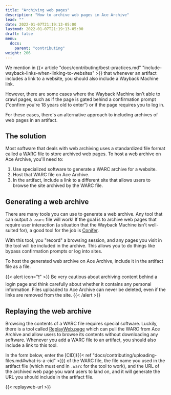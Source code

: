 ```yaml
---
title: "Archiving web pages"
description: "How to archive web pages in Ace Archive"
lead: ""
date: 2022-01-07T21:19:13-05:00
lastmod: 2022-01-07T21:19:13-05:00
draft: false
menu:
  docs:
    parent: "contributing"
weight: 206
---
```


We mention in {{< article "docs/contributing/best-practices.md"
"include-wayback-links-when-linking-to-websites" >}} that whenever an artifact
includes a link to a website, you should also include a Wayback Machine link.

However, there are some cases where the Wayback Machine isn't able to crawl
pages, such as if the page is gated behind a confirmation prompt ("confirm
you're 18 years old to enter") or if the page requires you to log in.

For these cases, there's an alternative approach to including archives of web
pages in an artifact.

## The solution

Most software that deals with web archiving uses a standardized file format
called a [WARC](https://en.wikipedia.org/wiki/Web_ARChive) file to store
archived web pages. To host a web archive on Ace Archive, you'll need to:

1. Use specialized software to generate a WARC archive for a website.
2. Host that WARC file on Ace Archive.
3. In the artifact, include a link to a different site that allows users to
   browse the site archived by the WARC file.

## Generating a web archive

There are many tools you can use to generate a web archive. Any tool that can
output a `.warc` file will work! If the goal is to archive web pages that
require user interaction (a situation that the Wayback Machine isn't
well-suited for), a good tool for the job is
[Conifer](https://conifer.rhizome.org/).

With this tool, you "record" a browsing session, and any pages you visit in the
tool will be included in the archive. This allows you to do things like bypass
confirmation prompts or log into sites.

To host the generated web archive on Ace Archive, include it in the artifact
file as a file.

{{< alert icon="❗" >}}
Be very cautious about archiving content behind a login page and think
carefully about whether it contains any personal information. Files uploaded to
Ace Archive can never be deleted, even if the links are removed from the site.
{{< /alert >}}

## Replaying the web archive

Browsing the contents of a WARC file requires special software. Luckily, there
is a tool called [ReplayWeb.page](https://replayweb.page/) which can pull the
WARC from Ace Archive and allow users to browse its contents without
downloading any software. Whenever you add a WARC file to an artifact, you
should also include a link to this tool.

In the form below, enter the [CID]({{< ref
"docs/contributing/uploading-files.md#what-is-a-cid" >}}) of the WARC file, the
file name you used in the artifact file (which must end in `.warc` for the tool
to work), and the URL of the archived web page you want users to land on, and
it will generate the URL you should include in the artifact file.

{{< replayweb-url >}}
